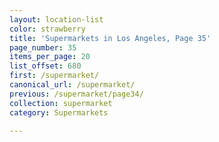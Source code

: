```yaml
---
layout: location-list
color: strawberry
title: 'Supermarkets in Los Angeles, Page 35'
page_number: 35
items_per_page: 20
list_offset: 680
first: /supermarket/
canonical_url: /supermarket/
previous: /supermarket/page34/
collection: supermarket
category: Supermarkets

---
```

